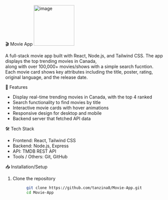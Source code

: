 🎬 Movie App
<img width="128" height="128" alt="image" src="https://github.com/user-attachments/assets/6055e3c1-299d-48a4-9cef-be8af45c1f94" />

A full-stack movie app built with React, Node.js, and Tailwind CSS. The app displays the top trending movies in Canada,  
along with over 100,000+ movies/shows with a simple search fucntion. Each movie card shows key attributes including the title, poster,
rating, original language, and the release date. 


🚀 Features
- Display real-time trending movies in Canada, with the top 4 ranked
- Search functionality to find movies by title
- Interactive movie cards with hover animations
- Responsive design for desktop and mobile
- Backend server that fetched API data

🛠 Tech Stack
- Frontend: React, Tailwind CSS
- Backend: Node.js, Express
- API: TMDB REST API
- Tools / Others: Git, GitHub

📥 Installation/Setup
1) Clone the repository
   ``````bash
         git clone https://github.com/tanzina8/Movie-App.git
         cd Movie-App


